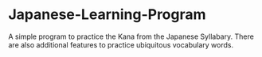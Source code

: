 # Japanese-Learning-Program
A simple program to practice the Kana from the Japanese Syllabary. There are also additional features to practice ubiquitous vocabulary words.
